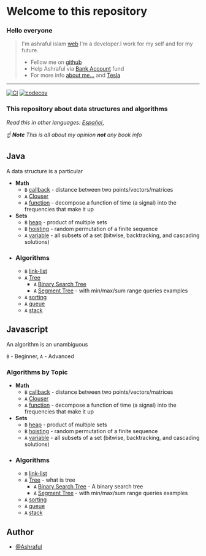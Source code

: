 # **Welcome to this repository**

### Hello everyone

> I'm ashraful islam [web](https://google.com/) I'm a developer.I work for my self and for my future.
>
> - Fellow me on [github](https://github.com/ashraful20)
> - Help Ashraful via [Bank Account](https://ashraful.web.app/) fund
> - For more info [about me...](https://ashraful.web.app/) and [Tesla ](https://tesla.com)

<hr/>

[![CI](https://github.com/trekhleb/javascript-algorithms/workflows/CI/badge.svg)](https://github.com/trekhleb/javascript-algorithms/actions?query=workflow%3ACI+branch%3Amaster)
[![codecov](https://codecov.io/gh/trekhleb/javascript-algorithms/branch/master/graph/badge.svg)](https://codecov.io/gh/trekhleb/javascript-algorithms)

### This repository about data structures and algorithms

_Read this in other languages:_
[_Español_](README.bn-BN.md),

_☝ **Note** This is all about my opinion **not** any book info_

## **Java**

A data structure is a particular

- **Math**
  - `B` [callback](src/java/concepts/callback) - distance between two points/vectors/matrices
  - `A` [Clouser](src/java/concepts/clouser)
  - `A` [function](src/java/concepts/function) - decompose a function of time (a signal) into the frequencies that make it up
- **Sets**
  - `B` [heap](src/java/concepts/heap) - product of multiple sets
  - `B` [hoisting](src/java/concepts/hoisting) - random permutation of a finite sequence
  - `A` [variable](src/java/concepts/variable) - all subsets of a set (bitwise, backtracking, and cascading solutions)
- ### **Algorithms**
  - `B` [link-list](src/java/DSA/link-list)
  - `A` [Tree](src/java/DSA/Tree)
    - `A` [Binary Search Tree](src/java/DSA/tree/binary-tree)
    - `A` [Segment Tree](src/java/DSA/tree/segment-tree) - with min/max/sum range queries examples
  - `A` [sorting](src/java/DSA/sorting)
  - `A` [queue](src/java/DSA/queue)
  - `A` [stack](src/java/DSA/stack)

## **Javascript**

An algorithm is an unambiguous

`B` - Beginner, `A` - Advanced

### Algorithms by Topic

- **Math**
  - `B` [callback](src/javascript/concepts/callback) - distance between two points/vectors/matrices
  - `A` [Clouser](src/javascript/concepts/clouser)
  - `A` [function](src/javascript/concepts/function) - decompose a function of time (a signal) into the frequencies that make it up
- **Sets**
  - `B` [heap](src/javascript/concepts/heap) - product of multiple sets
  - `B` [hoisting](src/javascript/concepts/hoisting) - random permutation of a finite sequence
  - `A` [variable](src/javascript/concepts/variable) - all subsets of a set (bitwise, backtracking, and cascading solutions)
- ### **Algorithms**
  - `B` [link-list](src/javascript/DSA/link-list)
  - `A` [Tree](src/javascript/DSA/Tree) - what is tree
    - `A` [Binary Search Tree](src/javascript/DSA/tree/binary-tree) - A binary search tree
    - `A` [Segment Tree](src/javascript/DSA/tree/segment-tree) - with min/max/sum range queries examples
  - `A` [sorting](src/javascript/DSA/sorting)
  - `A` [queue](src/javascript/DSA/queue)
  - `A` [stack](src/javascript/DSA/stack)

## Author

- [@Ashraful](https://ashraful.web.appp)

